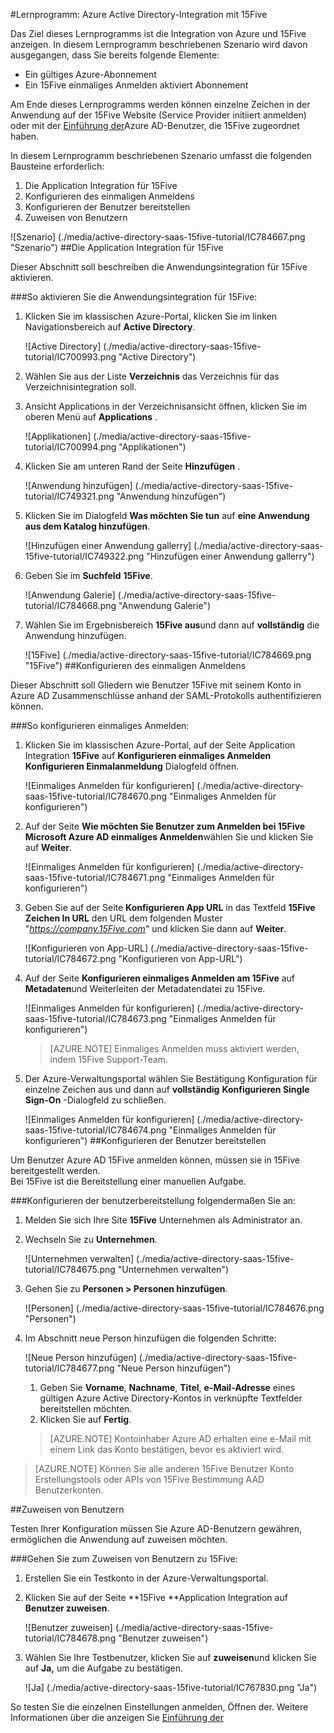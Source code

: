 <properties 
    pageTitle="Lernprogramm: Azure Active Directory-Integration mit 15Five | Microsoft Azure" 
    description="Erfahren Sie, wie mit 15Five in Azure Active Directory-auf automatisierte Bereitstellung und mehr!" 
    services="active-directory" 
    authors="jeevansd"  
    documentationCenter="na" 
    manager="femila"/>
<tags 
    ms.service="active-directory" 
    ms.devlang="na" 
    ms.topic="article" 
    ms.tgt_pltfrm="na" 
    ms.workload="identity" 
    ms.date="09/29/2016" 
    ms.author="jeedes" />

#<a name="tutorial-azure-active-directory-integration-with-15five"></a>Lernprogramm: Azure Active Directory-Integration mit 15Five

Das Ziel dieses Lernprogramms ist die Integration von Azure und 15Five anzeigen. In diesem Lernprogramm beschriebenen Szenario wird davon ausgegangen, dass Sie bereits folgende Elemente:

-   Ein gültiges Azure-Abonnement
-   Ein 15Five einmaliges Anmelden aktiviert Abonnement

Am Ende dieses Lernprogramms werden können einzelne Zeichen in der Anwendung auf der 15Five Website (Service Provider initiiert anmelden) oder mit der [Einführung der](active-directory-saas-access-panel-introduction.md)Azure AD-Benutzer, die 15Five zugeordnet haben.

In diesem Lernprogramm beschriebenen Szenario umfasst die folgenden Bausteine erforderlich:

1.  Die Application Integration für 15Five
2.  Konfigurieren des einmaligen Anmeldens
3.  Konfigurieren der Benutzer bereitstellen
4.  Zuweisen von Benutzern

![Szenario] (./media/active-directory-saas-15five-tutorial/IC784667.png "Szenario")
##<a name="enabling-the-application-integration-for-15five"></a>Die Application Integration für 15Five

Dieser Abschnitt soll beschreiben die Anwendungsintegration für 15Five aktivieren.

###<a name="to-enable-the-application-integration-for-15five-perform-the-following-steps"></a>So aktivieren Sie die Anwendungsintegration für 15Five:

1.  Klicken Sie im klassischen Azure-Portal, klicken Sie im linken Navigationsbereich auf **Active Directory**.

    ![Active Directory] (./media/active-directory-saas-15five-tutorial/IC700993.png "Active Directory")

2.  Wählen Sie aus der Liste **Verzeichnis** das Verzeichnis für das Verzeichnisintegration soll.

3.  Ansicht Applications in der Verzeichnisansicht öffnen, klicken Sie im oberen Menü auf **Applications** .

    ![Applikationen] (./media/active-directory-saas-15five-tutorial/IC700994.png "Applikationen")

4.  Klicken Sie am unteren Rand der Seite **Hinzufügen** .

    ![Anwendung hinzufügen] (./media/active-directory-saas-15five-tutorial/IC749321.png "Anwendung hinzufügen")

5.  Klicken Sie im Dialogfeld **Was möchten Sie tun** auf **eine Anwendung aus dem Katalog hinzufügen**.

    ![Hinzufügen einer Anwendung gallerry] (./media/active-directory-saas-15five-tutorial/IC749322.png "Hinzufügen einer Anwendung gallerry")

6.  Geben Sie im **Suchfeld** **15Five**.

    ![Anwendung Galerie] (./media/active-directory-saas-15five-tutorial/IC784668.png "Anwendung Galerie")

7.  Wählen Sie im Ergebnisbereich **15Five aus**und dann auf **vollständig** die Anwendung hinzufügen.

    ![15Five] (./media/active-directory-saas-15five-tutorial/IC784669.png "15Five")
##<a name="configuring-single-sign-on"></a>Konfigurieren des einmaligen Anmeldens

Dieser Abschnitt soll Gliedern wie Benutzer 15Five mit seinem Konto in Azure AD Zusammenschlüsse anhand der SAML-Protokolls authentifizieren können.

###<a name="to-configure-single-sign-on-perform-the-following-steps"></a>So konfigurieren einmaliges Anmelden:

1.  Klicken Sie im klassischen Azure-Portal, auf der Seite Application Integration **15Five** auf **Konfigurieren einmaliges Anmelden** **Konfigurieren Einmalanmeldung** Dialogfeld öffnen.

    ![Einmaliges Anmelden für konfigurieren] (./media/active-directory-saas-15five-tutorial/IC784670.png "Einmaliges Anmelden für konfigurieren")

2.  Auf der Seite **Wie möchten Sie Benutzer zum Anmelden bei 15Five** **Microsoft Azure AD einmaliges Anmelden**wählen Sie und klicken Sie auf **Weiter**.

    ![Einmaliges Anmelden für konfigurieren] (./media/active-directory-saas-15five-tutorial/IC784671.png "Einmaliges Anmelden für konfigurieren")

3.  Geben Sie auf der Seite **Konfigurieren App URL** in das Textfeld **15Five Zeichen In URL** den URL dem folgenden Muster "*https://company.15Five.com*" und klicken Sie dann auf **Weiter**.

    ![Konfigurieren von App-URL] (./media/active-directory-saas-15five-tutorial/IC784672.png "Konfigurieren von App-URL")

4.  Auf der Seite **Konfigurieren einmaliges Anmelden am 15Five** auf **Metadaten**und Weiterleiten der Metadatendatei zu 15Five.

    ![Einmaliges Anmelden für konfigurieren] (./media/active-directory-saas-15five-tutorial/IC784673.png "Einmaliges Anmelden für konfigurieren")

    >[AZURE.NOTE] Einmaliges Anmelden muss aktiviert werden, indem 15Five Support-Team.

5.  Der Azure-Verwaltungsportal wählen Sie Bestätigung Konfiguration für einzelne Zeichen aus und dann auf **vollständig** **Konfigurieren Single Sign-On** -Dialogfeld zu schließen.

    ![Einmaliges Anmelden für konfigurieren] (./media/active-directory-saas-15five-tutorial/IC784674.png "Einmaliges Anmelden für konfigurieren")
##<a name="configuring-user-provisioning"></a>Konfigurieren der Benutzer bereitstellen

Um Benutzer Azure AD 15Five anmelden können, müssen sie in 15Five bereitgestellt werden.  
Bei 15Five ist die Bereitstellung einer manuellen Aufgabe.

###<a name="to-configure-user-provisioning-perform-the-following-steps"></a>Konfigurieren der benutzerbereitstellung folgendermaßen Sie an:

1.  Melden Sie sich Ihre Site **15Five** Unternehmen als Administrator an.

2.  Wechseln Sie zu **Unternehmen**.

    ![Unternehmen verwalten] (./media/active-directory-saas-15five-tutorial/IC784675.png "Unternehmen verwalten")

3.  Gehen Sie zu **Personen \> Personen hinzufügen**.

    ![Personen] (./media/active-directory-saas-15five-tutorial/IC784676.png "Personen")

4.  Im Abschnitt neue Person hinzufügen die folgenden Schritte:

    ![Neue Person hinzufügen] (./media/active-directory-saas-15five-tutorial/IC784677.png "Neue Person hinzufügen")

    1.  Geben Sie **Vorname**, **Nachname**, **Titel**, **e-Mail-Adresse** eines gültigen Azure Active Directory-Kontos in verknüpfte Textfelder bereitstellen möchten.
    2.  Klicken Sie auf **Fertig**.

    >[AZURE.NOTE] Kontoinhaber Azure AD erhalten eine e-Mail mit einem Link das Konto bestätigen, bevor es aktiviert wird.

>[AZURE.NOTE] Können Sie alle anderen 15Five Benutzer Konto Erstellungstools oder APIs von 15Five Bestimmung AAD Benutzerkonten.

##<a name="assigning-users"></a>Zuweisen von Benutzern

Testen Ihrer Konfiguration müssen Sie Azure AD-Benutzern gewähren, ermöglichen die Anwendung auf zuweisen möchten.

###<a name="to-assign-users-to-15five-perform-the-following-steps"></a>Gehen Sie zum Zuweisen von Benutzern zu 15Five:

1.  Erstellen Sie ein Testkonto in der Azure-Verwaltungsportal.

2.  Klicken Sie auf der Seite **15Five **Application Integration auf **Benutzer zuweisen**.

    ![Benutzer zuweisen] (./media/active-directory-saas-15five-tutorial/IC784678.png "Benutzer zuweisen")

3.  Wählen Sie Ihre Testbenutzer, klicken Sie auf **zuweisen**und klicken Sie auf **Ja,** um die Aufgabe zu bestätigen.

    ![Ja] (./media/active-directory-saas-15five-tutorial/IC767830.png "Ja")

So testen Sie die einzelnen Einstellungen anmelden, Öffnen der. Weitere Informationen über die anzeigen Sie [Einführung der](active-directory-saas-access-panel-introduction.md)
